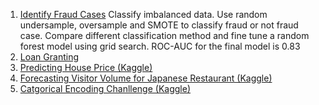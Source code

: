  1. [Identify Fraud Cases](/fraud.ipynb) Classify imbalanced data. Use random undersample, oversample and SMOTE to classify fraud or not fraud case. 
    Compare different classification method and fine tune a random forest model using grid search. ROC-AUC for the final model is 0.83
 2. [Loan Granting](loan_grant_my_solution.ipynb)
 3. [Predicting House Price (Kaggle)](House_Price_Prediction.ipynb)
 4. [Forecasting Visitor Volume for Japanese Restaurant (Kaggle)](Visitor_Volume.Rmd)
 5. [Catgorical Encoding Chanllenge (Kaggle)](/code/index.md)
